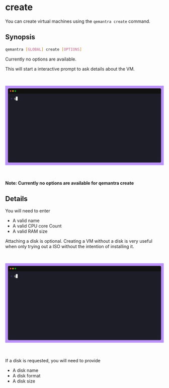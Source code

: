# create

You can create virtual machines using the `qemantra create` command.

## Synopsis

```sh
qemantra [GLOBAL] create [OPTIONS]
```

Currently no options are available.

This will start a interactive prompt to ask details about the VM.

</br>

![create](./gifs/create.gif)

</br>

**Note: Currently no options are available for qemantra create**

## Details

You will need to enter 
- A valid name
- A valid CPU core Count
- A valid RAM size

Attaching a disk is optional. 
Creating a VM without a disk is very useful when only trying out a ISO without the intention of installing it.

</br>

![create-no-disk](./gifs/create-no-disk.gif)

</br>


If a disk is requested, you will need to provide
- A disk name
- A disk format
- A disk size




